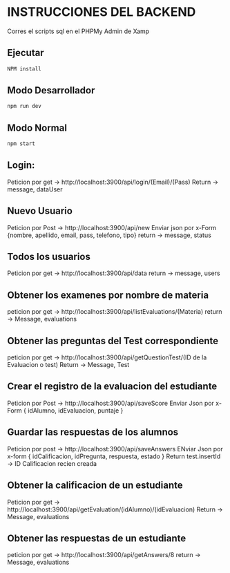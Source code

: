 # INSTRUCCIONES DEL BACKEND

Corres el scripts sql en el PHPMy Admin de Xamp

## Ejecutar 
```bash
NPM install
```

## Modo Desarrollador 
```bash
npm run dev
```
## Modo Normal
```bash
npm start
```

## Login: 
Peticion por get -> http://localhost:3900/api/login/(Email)/(Pass)
Return -> message, dataUser

## Nuevo Usuario
Peticion por Post -> http://localhost:3900/api/new
Enviar json por x-Form {nombre, apellido, email, pass, telefono, tipo}
return -> message, status

## Todos los usuarios
Peticion por get -> http://localhost:3900/api/data
return -> message, users


## Obtener los examenes por nombre de materia
peticion por get -> http://localhost:3900/api/listEvaluations/(Materia)
return -> Message, evaluations

## Obtener las preguntas del Test correspondiente
peticion por get -> http://localhost:3900/api/getQuestionTest/(ID de la Evaluacion o test)
Return -> Message, Test

## Crear el registro de la evaluacion del estudiante
Peticion por Post -> http://localhost:3900/api/saveScore
Enviar Json por x-Form { idAlumno, idEvaluacion, puntaje }

## Guardar las respuestas de los alumnos
Peticion por post -> http://localhost:3900/api/saveAnswers
ENviar Json por x-form { idCalificacion, idPregunta, respuesta, estado }
Return test.insertId -> ID Calificacion recien creada

## Obtener la calificacion de un estudiante
Peticion por get -> http://localhost:3900/api/getEvaluation/(idAlumno)/(idEvaluacion)
Return -> Message, evaluations

## Obtener las respuestas de un estudiante
peticion por get -> http://localhost:3900/api/getAnswers/8
return -> Message, evaluations

